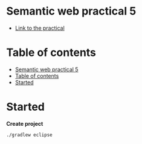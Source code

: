 # Semantic web practical 5

- [Link to the practical](https://emse.fr/~zimmermann/Teaching/SemWeb/Practice/Prog/)

# Table of contents

- [Semantic web practical 5](#semantic-web-practical-5)
- [Table of contents](#table-of-contents)
- [Started](#started)

# Started

**Create project**

```bash
./gradlew eclipse
```
